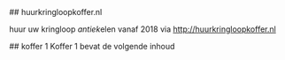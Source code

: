 <div class='row'>
<div class='col-12' markdown='1'>
## huurkringloopkoffer.nl

huur uw kringloop *antiek*elen vanaf 2018 via http://huurkringloopkoffer.nl
</div>
</div>
<div class='row'>
<div class='col-6' markdown='1'>
## koffer 1
Koffer 1 bevat de volgende inhoud
</div>
</div>

